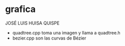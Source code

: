 # grafica
JOSÉ LUIS HUISA QUISPE 
- quadtree.cpp toma una imagen y llama a quadtree.h
- bezier.cpp son las curvas de Bézier

